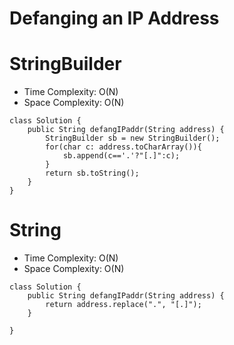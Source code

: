 # Defanging an IP Address
# StringBuilder
* Time Complexity: O(N)
* Space Complexity: O(N)
```
class Solution {
    public String defangIPaddr(String address) {
        StringBuilder sb = new StringBuilder();
        for(char c: address.toCharArray()){
            sb.append(c=='.'?"[.]":c);
        }
        return sb.toString();
    }
}
```

# String
* Time Complexity: O(N)
* Space Complexity: O(N)
```
class Solution {
    public String defangIPaddr(String address) {
        return address.replace(".", "[.]");
    }

}
```